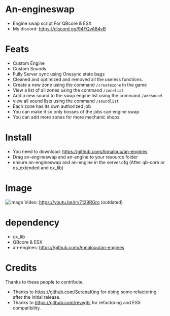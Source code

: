 # An-engineswap
- Engine swap script For QBcore & ESX
- My discord: https://discord.gg/94FQvA84vB

# Feats
- Custom Engine
- Custom Sounds
- Fully Server sync using Onesync state bags
- Cleaned and optimized and removed all the useless functions.
- Create a new zone using the command ```/createzone``` in the game
- View a list of all zones using the command ```/zonelist```
- Add a new sound to the swap engine list using the command ```/addsound```
- view all sound lists using the command ```/soundlist```
- Each zone has its own authorized job
- You can make it so only bosses of the jobs can engine swap
- You can add more zones for more mechanic shops

# Install
- You need to download: https://github.com/Annalouu/an-engines
- Drag an-engineswap and an-engine to your resource folder
- ensure an-engineswap and an-engine in the server.cfg (After qb-core or es_extended and ox_lib)

# Image
![image](https://cdn.discordapp.com/attachments/837147253562146846/1029785285908766720/unknown.png)
Video: https://youtu.be/jry7129RGro (outdated)

# dependency
- ox_lib
- QBcore & ESX
- an-engines: https://github.com/Annalouu/an-engines

# Credits
Thanks to these people to contribute.

- Thanks to https://github.com/SerenaKing for doing some refactoring after the initial release.
- Thanks to https://github.com/reyyghi for refactoring and ESX compatibility.

